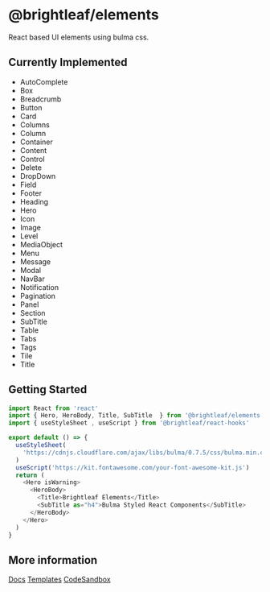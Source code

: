 # @brightleaf/elements

React based UI elements using bulma css.

## Currently Implemented

* AutoComplete
* Box
* Breadcrumb
* Button
* Card
* Columns
* Column
* Container
* Content
* Control
* Delete
* DropDown
* Field
* Footer
* Heading
* Hero
* Icon
* Image
* Level
* MediaObject
* Menu
* Message
* Modal
* NavBar
* Notification
* Pagination
* Panel
* Section
* SubTitle
* Table
* Tabs
* Tags
* Tile
* Title

## Getting Started

```javascript
import React from 'react'
import { Hero, HeroBody, Title, SubTitle  } from '@brightleaf/elements'
import { useStyleSheet , useScript } from '@brightleaf/react-hooks'

export default () => {
  useStyleSheet(
    'https://cdnjs.cloudflare.com/ajax/libs/bulma/0.7.5/css/bulma.min.css'
  )
  useScript('https://kit.fontawesome.com/your-font-awesome-kit.js')
  return (
    <Hero isWarning>
      <HeroBody>
        <Title>Brightleaf Elements</Title>
        <SubTitle as="h4">Bulma Styled React Components</SubTitle>
      </HeroBody>
    </Hero>
  )
}
```

## More information

[Docs](https://brightleaf.github.io/elements)
[Templates](https://brightleaf.github.io/elements/templates.html)
[CodeSandbox](https://codesandbox.io/s/brightleaf-elements-hero-8fu96)